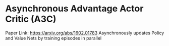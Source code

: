 # Asynchronous Advantage Actor Critic (A3C)
Paper Link: https://arxiv.org/abs/1602.01783
Asynchronously updates Policy and Value Nets by training episodes in parallel

